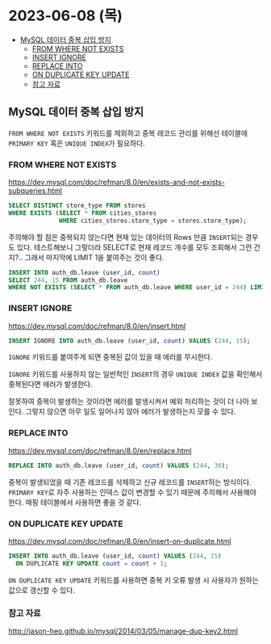 # 2023-06-08 (목)

- [MySQL 데이터 중복 삽입 방지](#mysql-데이터-중복-삽입-방지)
  - [FROM WHERE NOT EXISTS](#from-where-not-exists)
  - [INSERT IGNORE](#insert-ignore)
  - [REPLACE INTO](#replace-into)
  - [ON DUPLICATE KEY UPDATE](#on-duplicate-key-update)
  - [참고 자료](#참고-자료)

## MySQL 데이터 중복 삽입 방지

`FROM WHERE NOT EXISTS` 키워드를 제외하고 중복 레코드 관리를 위해선 테이블에 `PRIMARY KEY` 혹은 `UNIQUE INDEX`가 필요하다.

### FROM WHERE NOT EXISTS

<https://dev.mysql.com/doc/refman/8.0/en/exists-and-not-exists-subqueries.html>

```sql
SELECT DISTINCT store_type FROM stores
WHERE EXISTS (SELECT * FROM cities_stores
              WHERE cities_stores.store_type = stores.store_type);
```

주의해야 할 점은 중복되지 않는다면 현재 있는 데이터의 Rows 만큼 `INSERT`되는 경우도 있다. 테스트해보니 그렇더라 SELECT로 현재 레코드 개수를 모두 조회해서 그런 건지?..
그래서 마지막에 LIMIT 1을 붙여주는 것이 좋다.

```sql
INSERT INTO auth_db.leave (user_id, count)
SELECT 244, 15 FROM auth_db.leave
WHERE NOT EXISTS (SELECT * FROM auth_db.leave WHERE user_id = 244) LIMIT 1;
```

### INSERT IGNORE

<https://dev.mysql.com/doc/refman/8.0/en/insert.html>

```sql
INSERT IGNORE INTO auth_db.leave (user_id, count) VALUES (244, 15);
```

`IGNORE` 키워드를 붙여주게 되면 중복된 값이 있을 때 에러를 무시한다.

`IGNORE` 키워드를 사용하지 않는 일반적인 `INSERT`의 경우 `UNIQUE INDEX` 값을 확인해서 중복된다면 에러가 발생한다.

잘못하여 중복이 발생하는 것이라면 에러를 발생시켜서 예외 처리하는 것이 더 나아 보인다. 그렇지 않으면 아무 일도 일어나지 않아 에러가 발생하는지 모를 수 있다.

### REPLACE INTO

<https://dev.mysql.com/doc/refman/8.0/en/replace.html>

```sql
REPLACE INTO auth_db.leave (user_id, count) VALUES (244, 30);
```

중복이 발생되었을 때 기존 레코드를 삭제하고 신규 레코드를 `INSERT`하는 방식이다. `PRIMARY KEY`로 자주 사용하는 인덱스 값이 변경할 수 있기 때문에 주의해서 사용해야 한다. 매핑 테이블에서 사용하면 좋을 것 같다.

### ON DUPLICATE KEY UPDATE

<https://dev.mysql.com/doc/refman/8.0/en/insert-on-duplicate.html>

```sql
INSERT INTO auth_db.leave (user_id, count) VALUES (244, 15)
  ON DUPLICATE KEY UPDATE count = count + 1;
```

`ON DUPLICATE KEY UPDATE` 키워드를 사용하면 중복 키 오류 발생 시 사용자가 원하는 값으로 갱신할 수 있다.

### 참고 자료

<http://jason-heo.github.io/mysql/2014/03/05/manage-dup-key2.html>
